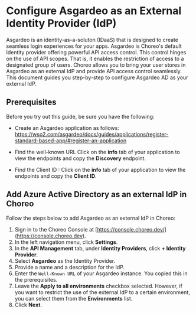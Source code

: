 # Configure Asgardeo as an External Identity Provider (IdP)

Asgardeo is an identity-as-a-soluton (IDaaS) that is designed to create seamless login experiences for your apps. Asgardeo is Choreo's default Identity provider offering powerful API access control. This control hinges on the use of API scopes. That is, it enables the restriction of access to a designated group of users. Choreo allows you to bring your user stores in Asgardeo as an external IdP and provide API access control seamlessly. This document guides you step-by-step to configure Asgardeo AD as your external IdP.

## Prerequisites

Before you try out this guide, be sure you have the following:

- Create an Asgardeo application as follows: 
https://wso2.com/asgardeo/docs/guides/applications/register-standard-based-app/#register-an-application

- Find the well-known URL
  Click on the **info** tab of your application to view the endpoints and copy the **Discovery** endpoint.

- Find the Client ID :
  Click on the **info** tab of your application to view the endpoints and copy the **Client ID**.

## Add Azure Active Directory as an external IdP in Choreo

Follow the steps below to add Asgardeo as an external IdP in Choreo:

1. Sign in to the Choreo Console at [https://console.choreo.dev/](https://console.choreo.dev).
2. In the left navigation menu, click **Settings**.
3. In the **API Management** tab, under **Identity Providers**, click **+ Identity Provider**.
4. Select  **Asgardeo** as the Identity Provider. 
5. Provide a name and a description for the IdP. 
6. Enter the `Well-Known URL` of your Asgardeo instance. You copied this in the prerequisites. 
7. Leave the **Apply to all environments** checkbox selected. However, if you want to restrict the use of the external IdP to a certain environment, you can select them from the **Environments** list.
8. Click **Next**.

